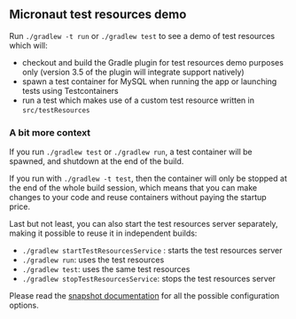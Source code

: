 ## Micronaut test resources demo

Run `./gradlew -t run` or `./gradlew test` to see a demo of test resources which will:

- checkout and build the Gradle plugin for test resources demo purposes only (version 3.5 of the plugin will integrate support natively)
- spawn a test container for MySQL when running the app or launching tests using Testcontainers
- run a test which makes use of a custom test resource written in `src/testResources`

### A bit more context

If you run `./gradlew test` or `./gradlew run`, a test container will be spawned, and shutdown at the end of the build.

If you run with `./gradlew -t test`, then the container will only be stopped at the end of the whole build session, which means that you can make changes to your code and reuse containers without paying the startup price.

Last but not least, you can also start the test resources server separately, making it possible to reuse it in independent builds:

- `./gradlew startTestResourcesService` : starts the test resources server
- `./gradlew run`: uses the test resources
- `./gradlew test`: uses the same test resources
- `./gradlew stopTestResourcesService`: stops the test resources server

Please read the [snapshot documentation](https://micronaut-projects.github.io/micronaut-gradle-plugin/snapshot/#test-resources) for all the possible configuration options.
